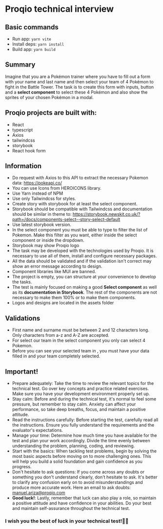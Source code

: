 # Proqio technical interview
## Basic commands
- Run app: <code>yarn vite</code>
- Install deps: <code>yarn install</code>
- Build app: <code>yarn build</code>

## Summary
Imagine that you are a Pokémon trainer where you have to fill out a form with your name and last name and then select your team of 4 Pokémon to fight in the Battle Tower. The task is to create this form with inputs, button and a **select component** to select these 4 Pokémon and also show the sprites of your chosen Pokémon in a modal.

## Proqio projects are built with:
- React
- typescript
- Axios
- tailwindcss
- storybook
- React hook form

## Information
- Do request with Axios to this API to extract the necessary Pokemon data: https://pokeapi.co/
- You can use Icons from HEROICONS library.
- Use Yarn instead of NPM
- Use only Tailwindcss for styles.
- Create story with storybook for at least the select component.
- Storybook should be compatible with Tailwindcss and documentation should be similar in theme to: https://storybook.newskit.co.uk/?path=/docs/components-select--story-select-default
- Use latest storybook version.
- In the select component you must be able to type to filter the list of Pokemon. Make this filter as you want, either inside the select component or inside the dropdown.
- Storybook may show Proqio logo
- The task may be developed with the technologies used by Proqio. It is necessary to use all of them, install and configure necessary packages.
- All the data should be validated and if the validation isn't correct may show an error message according to design.
- Component libraries like MUI are banned.
- The project is empty, you can structure at your convenience to develop the tasks.
- The test is mainly focused on making a good **Select component** as well as its **documentation in Storybook**. The rest of the components are not necessary to make them 100% or to make them components.
- Logos and designs are located in the assets folder

## Validations
- First name and surname must be between 2 and 12 characters long. Only characters from a-z and A-Z are accepted.
- For select our team in the select component you only can select 4 Pokemon.
- Before you can see your selected team in , you must have your data filled in and your team completely selected.

## Important!
- Prepare adequately: Take the time to review the relevant topics for the technical test. Go over key concepts and practice related exercises. Make sure you have your development environment properly set up.
- Stay calm: Before and during the technical test, it's normal to feel some pressure, but remember to stay calm. Anxiety can affect your performance, so take deep breaths, focus, and maintain a positive attitude.
- Read the instructions carefully: Before starting the test, carefully read all the instructions. Ensure you fully understand the requirements and the evaluator's expectations.
- Manage your time: Determine how much time you have available for the test and plan your work accordingly. Divide the time evenly between understanding the problem, planning, coding, and reviewing.
- Start with the basics: When tackling test problems, begin by solving the most basic aspects before moving on to more challenging ones. This will help you build a solid foundation and gain confidence as you progress.
- Don't hesitate to ask questions: If you come across any doubts or something you don't understand clearly, don't hesitate to ask. It's better to clarify any confusion early on to avoid misunderstandings and produce more accurate work. Here an email to ask doubts: manuel.ariza@proqio.com
- **Good luck!**: Lastly, remember that luck can also play a role, so maintain a positive attitude and have confidence in your abilities. Do your best and maintain self-assurance throughout the technical test.

### I wish you the best of luck in your technical test!🤞😄